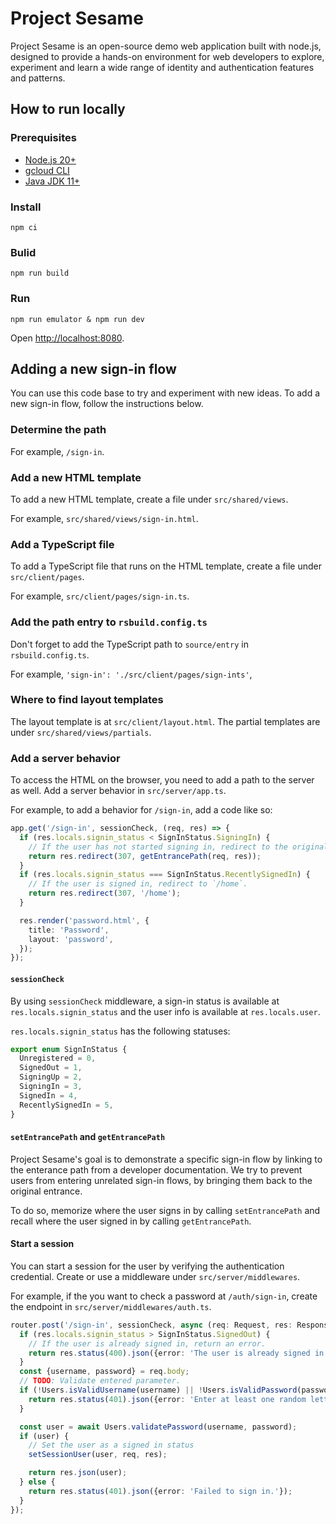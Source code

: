 # Project Sesame

Project Sesame is an open-source demo web application built with node.js,
designed to provide a hands-on environment for web developers to explore,
experiment and learn a wide range of identity and authentication features and
patterns.

## How to run locally

### Prerequisites

* [Node.js 20+](https://nodejs.org/)
* [gcloud CLI](https://cloud.google.com/sdk/docs/install)
* [Java JDK 11+](https://jdk.java.net/)

### Install

```shell
npm ci
```

### Bulid

```shell
npm run build
```

### Run

```shell
npm run emulator & npm run dev
```

Open [http://localhost:8080](http://localhost:8080).

## Adding a new sign-in flow

You can use this code base to try and experiment with new ideas. To add a new
sign-in flow, follow the instructions below.

### Determine the path

For example, `/sign-in`.

### Add a new HTML template

To add a new HTML template, create a file under `src/shared/views`.

For example, `src/shared/views/sign-in.html`.

### Add a TypeScript file

To add a TypeScript file that runs on the HTML template, create a file under
`src/client/pages`.

For example, `src/client/pages/sign-in.ts`.

### Add the path entry to `rsbuild.config.ts`

Don't forget to add the TypeScript path to `source/entry` in `rsbuild.config.ts`.

For example, `'sign-in': './src/client/pages/sign-ints'`,

### Where to find layout templates

The layout template is at `src/client/layout.html`. The partial templates are
under `src/shared/views/partials`.

### Add a server behavior

To access the HTML on the browser, you need to add a path to the server as well.
Add a server behavior in `src/server/app.ts`.

For example, to add a behavior for `/sign-in`, add a code like so:

```ts
app.get('/sign-in', sessionCheck, (req, res) => {
  if (res.locals.signin_status < SignInStatus.SigningIn) {
    // If the user has not started signing in, redirect to the original entrance.
    return res.redirect(307, getEntrancePath(req, res));
  }
  if (res.locals.signin_status === SignInStatus.RecentlySignedIn) {
    // If the user is signed in, redirect to `/home`.
    return res.redirect(307, '/home');
  }

  res.render('password.html', {
    title: 'Password',
    layout: 'password',
  });
});
```

#### `sessionCheck`
By using `sessionCheck` middleware, a sign-in status is available at
`res.locals.signin_status` and the user info is available at `res.locals.user`.

`res.locals.signin_status` has the following statuses:

```ts
export enum SignInStatus {
  Unregistered = 0,
  SignedOut = 1,
  SigningUp = 2,
  SigningIn = 3,
  SignedIn = 4,
  RecentlySignedIn = 5,
}
```

#### `setEntrancePath` and `getEntrancePath`

Project Sesame's goal is to demonstrate a specific sign-in flow by linking to
 the enterance path from a developer documentation. We try to prevent users from
 entering  unrelated sign-in flows, by bringing them back to the original
 entrance.

To do so, memorize where the user signs in by calling `setEntrancePath` and
recall where the user signed in by calling `getEntrancePath`.

#### Start a session

You can start a session for the user by verifying the authentication credential.
Create or use a middleware under `src/server/middlewares`.

For example, if the you want to check a password at `/auth/sign-in`, create the
endpoint in `src/server/middlewares/auth.ts`.

```ts
router.post('/sign-in', sessionCheck, async (req: Request, res: Response) => {
  if (res.locals.signin_status > SignInStatus.SignedOut) {
    // If the user is already signed in, return an error.
    return res.status(400).json({error: 'The user is already signed in.'});
  }
  const {username, password} = req.body;
  // TODO: Validate entered parameter.
  if (!Users.isValidUsername(username) || !Users.isValidPassword(password)) {
    return res.status(401).json({error: 'Enter at least one random letter.'});
  }

  const user = await Users.validatePassword(username, password);
  if (user) {
    // Set the user as a signed in status
    setSessionUser(user, req, res);

    return res.json(user);
  } else {
    return res.status(401).json({error: 'Failed to sign in.'});
  }
});
```
